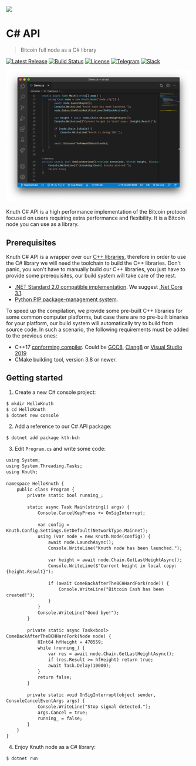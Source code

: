 <img width="200px" src="https://github.com/k-nuth/cs-api/raw/master/docs/images/kth-purple.png" />

# C# API

> Bitcoin full node as a C# library

[![Latest Release](https://img.shields.io/nuget/v/kth-bch?logo=nuget&label=release&style=for-the-badge)](https://www.nuget.org/packages/kth-bch)
<a target="_blank" href="https://ci.appveyor.com/projects/k-nuth/cs-api">![Build Status][badge.Appveyor]</a> 
[![License](https://img.shields.io/badge/license-MIT-blue.svg?style=for-the-badge&logo=data%3Aimage%2Fpng%3Bbase64%2CiVBORw0KGgoAAAANSUhEUgAAAEAAAABACAYAAACqaXHeAAAAAXNSR0IArs4c6QAAAARnQU1BAACxjwv8YQUAAAAJcEhZcwAAHYcAAB2HAY%2Fl8WUAAAAZdEVYdFNvZnR3YXJlAHBhaW50Lm5ldCA0LjAuMTCtCgrAAAADB0lEQVR4XtWagXETMRREUwIlUAIlUAodQAl0AJ1AB9BB6AA6gA6MduKbkX%2BevKecNk525jHO3l%2Fp686xlJC70%2Bl0C942vjV%2Bn9FreVQbBc0wWujfRpW8Z78JaIb53hhJ1ygTA80w9PQ36duBMjHQHPCuoQZfutSjeqU1PAJN4E3j2pN7aVKv6pnWcgGawNfGa5N6prVcgGZBn8yvVXZXQbOgPXokXaPMNZwoc41D%2FaHZ8b7hpBrKjnCizIjD%2FaHZ8aPR6%2BeZXqqh7Agnyow43B%2BaZz40qnQ36a6rlsYgnChDLOkPzTN1z%2B9PafU0N3OAcaIMsaQ%2FNBufG1X9JyrtDMr0Y4xwokxlWX%2BPjAYdemhPrWeDvYcPJ8r0LO3v4oszNfivQQuTp2u9qJGKE2V6lvZ38UVj9q3t3oqEE2U2lvfXF4t6qPjTqDUV1fRyhw8nymws768vfOr2NtqOqFY4UUZE%2BusL6VDRX7%2FGzOHDiTIi0t9WMPsUKzNPx4kysf62gmuHir3sPXw4USbWny485ZOc2PsJ7VTro%2F3pwp5DxV7qHq2xa41TrY%2F2J7PfJkaHir3UwwdtU061PtqfTP0CUaYm2v3LxCtoDI2lMWk8p1of7Y8K0jhRJgaaYZwoE0P%2FpFUndZqtP6T4BE2zC5qtP6T4BE2zC5qtPyRN8OvhZUQae3ZBtT7anyb49PA6Ivp5wKnWR%2FvbJkncZXr6wokysf62CXRCWjmJxhqd2JwoE%2BuvTqS37JGJlB39GLzhRJmN5f31gz8XTpSJgWYYJ8rEQDOME2VioBnGiTIx0AzjRJkYaIZxokwMNMM4USYGmmGcKBMDzTBOlImBZhgnysRAM4wTZWKgGcaJMjHQDONEmRhohnGiTAw0wzhRJgaaYZwoEwPNME6UiYFmGCfKxEAzjBNlYqAZxokyMdAMoL%2FO%2BNi4bzjpT1e%2BNFb8V7gFzUXMLHqk%2BM1A8wArFj1S5GagOUly0SMtuxloTnJrUU%2B7QXOSW4t62g2ak9xa1NNu0Jzk1qKednK6%2Bw9roIB8keT%2F3QAAAABJRU5ErkJggg%3D%3D)](LICENSE.md)
<a target="_blank" href="https://t.me/knuth_cash">![Telegram][badge.telegram]</a>
<a target="_blank" href="https://k-nuth.slack.com/">![Slack][badge.slack]</a>

<p align="center"><img width="800px" src="docs/images/demo.png" /></p>

Knuth C# API is a high performance implementation of the Bitcoin protocol focused on users requiring extra performance and flexibility. It is a Bitcoin node you can use as a library.

## Prerequisites

Knuth C# API is a wrapper over our [C++ libraries](https://github.com/k-nuth/node), therefore in order to use the C# library we will need the toolchain to build the C++ libraries. Don't panic, you won't have to manually build our C++ libraries, you just have to provide some prerequisites, our build system will take care of the rest.

* [.NET Standard 2.0 compatible implementation](https://docs.microsoft.com/en-us/dotnet/standard/net-standard). We suggest [.Net Core 3.1](https://docs.microsoft.com/en-us/dotnet/core/install/).
* [Python PIP package-management system](https://pip.pypa.io/en/stable/installing/).

To speed up the compilation, we provide some pre-built C++ libraries for some common computer platforms, but case there are no pre-built binaries for your platform, our build system will automatically try to build from source code. In such a scenario, the following requirements must be added to the previous ones:

* C++17 [conforming compiler](https://en.cppreference.com/w/cpp/compiler_support). Could be [GCC8](https://gcc.gnu.org/), [Clang8](https://clang.llvm.org/) or [Visual Studio 2019](https://visualstudio.microsoft.com/vs/)
* CMake building tool, version 3.8 or newer.


## Getting started

1. Create a new C# console project:
```
$ mkdir HelloKnuth
$ cd HelloKnuth
$ dotnet new console
```

2. Add a reference to our C# API package:

```
$ dotnet add package kth-bch
```

3. Edit `Program.cs` and write some code:

```CSharp
using System;
using System.Threading.Tasks;
using Knuth;

namespace HelloKnuth {
    public class Program {
        private static bool running_;

        static async Task Main(string[] args) {
            Console.CancelKeyPress += OnSigInterrupt;

            var config = Knuth.Config.Settings.GetDefault(NetworkType.Mainnet);
            using (var node = new Knuth.Node(config)) {
                await node.LaunchAsync();
                Console.WriteLine("Knuth node has been launched.");

                var height = await node.Chain.GetLastHeightAsync();
                Console.WriteLine($"Current height in local copy: {height.Result}");

                if (await ComeBackAfterTheBCHHardFork(node)) {
                    Console.WriteLine("Bitcoin Cash has been created!");
                }
            }
            Console.WriteLine("Good bye!");
        }

        private static async Task<bool> ComeBackAfterTheBCHHardFork(Node node) {
            UInt64 hfHeight = 478559;
            while (running_) {
                var res = await node.Chain.GetLastHeightAsync();
                if (res.Result >= hfHeight) return true;
                await Task.Delay(10000);
            }
            return false;
        }

        private static void OnSigInterrupt(object sender, ConsoleCancelEventArgs args) {
            Console.WriteLine("Stop signal detected.");
            args.Cancel = true;
            running_ = false;
        }
    }
}

```

4. Enjoy Knuth node as a C# library:

```
$ dotnet run
```


<!-- Links -->
[badge.Travis]: https://travis-ci.org/k-nuth/cs-api.svg?branch=master
<!-- [badge.Appveyor]: https://ci.appveyor.com/api/projects/status/github/k-nuth/cs-api?svg=true&branch=master -->
[badge.Appveyor]: https://img.shields.io/appveyor/ci/Knuth/cs-api.svg?style=for-the-badge&label=build&logo=appveyor&logoColor=white
[badge.Cirrus]: https://api.cirrus-ci.com/github/k-nuth/cs-api.svg?branch=master
[badge.version]: https://badge.fury.io/gh/k-nuth%2Fkth-cs-api.svg
[badge.release]: https://img.shields.io/github/release/k-nuth/cs-api.svg
[badge.c]: https://img.shields.io/badge/C-11-blue.svg?style=flat&logo=c
[badge.telegram]: https://img.shields.io/badge/telegram-badge-blue.svg?logo=telegram&style=for-the-badge
[badge.slack]: https://img.shields.io/badge/slack-badge-orange.svg?logo=slack&style=for-the-badge



<!-- [![Downloads](https://img.shields.io/nuget/dt/kth-bch.svg?style=for-the-badge&logo=data%3Aimage%2Fpng%3Bbase64%2CiVBORw0KGgoAAAANSUhEUgAAAEAAAABACAYAAACqaXHeAAAAAXNSR0IArs4c6QAAAARnQU1BAACxjwv8YQUAAAAJcEhZcwAAHYcAAB2HAY%2Fl8WUAAAAZdEVYdFNvZnR3YXJlAHBhaW50Lm5ldCA0LjAuMTnU1rJkAAABrUlEQVR4XuXQQW7DMAxE0Rw1R%2BtN3XAjBOpPaptfsgkN8DazIDB8bNu2NCxXguVKsFwJlrJs6KYGS1k2dFODpSwbuqnBUpYN3dRgKcuGbmqwlGVDNzVYyrKhmxosZdnQTQ2WsmzopgZLWTZ0U4OlLBu6qcFSlg3d1GApy4ZuarCUZUM3NVjKsqGbGixl2dBNDZaybOimBktZNnRTg6UsG7qpwVKWDd3UYPnB86VKfl5owx9YflHhCbvHByz%2FcecnHBofsNzhjk84PD5gudOdnnBqfMDygDs84fT4gOVBVz4hNT5gecIVT0iPD1ieNPMJyviAZcKMJ2jjA5ZJI5%2Bgjg9YCkY8QR8fsJSYTxgyPmApMp4wbHzAUpZ5wtDxAcsBzjxh%2BPiA5SBHnjBlfMByoD1PmDY%2BYDnYtydMHR%2BwnICeMH18wHKS9ydcMj5gOVE84bLxAcuVYLkSLDvVQ5saLDvVQ5saLDvVQ5saLDvVQ5saLDvVQ5saLDvVQ5saLDvVQ5saLDvVQ5saLDvVQ5saLDvVQ5saLDvVQ5saLDvVQ5saLFeC5UqwXAmW69gev7WIMc4gs9idAAAAAElFTkSuQmCC)](https://www.nuget.org/packages/kth-bch/)
-->

<!-- [![Latest Pre-Release](https://img.shields.io/nuget/vpre/kth-bch?logo=nuget&color=yellow&label=pre-release&style=for-the-badge)](https://www.nuget.org/packages/kth-bch/absoluteLatest) -->
